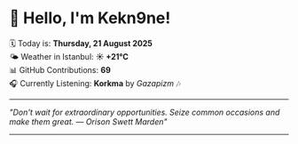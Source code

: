 # 👋 Hello, I'm Kekn9ne!

🗓️ Today is: **Thursday, 21 August 2025**  
🌤️ Weather in Istanbul: **☀️   +21°C**  
📊 GitHub Contributions: **69**  
🎧 Currently Listening: **Korkma** by *Gazapizm* 🎶

---

_"Don't wait for extraordinary opportunities. Seize common occasions and make them great. — *Orison Swett Marden*"_

---
